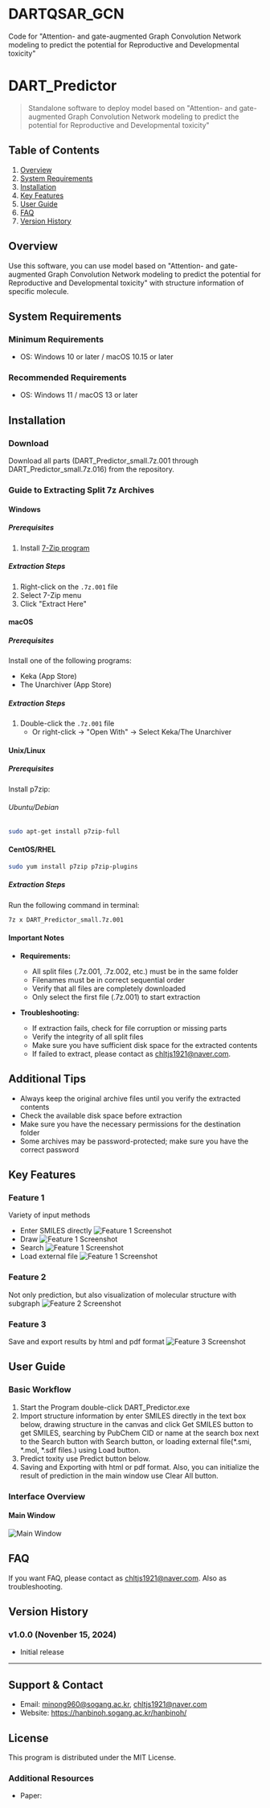 # DARTQSAR_GCN
Code for "Attention- and gate-augmented Graph Convolution Network modeling to predict the potential for Reproductive and Developmental toxicity"

# DART_Predictor
> Standalone software to deploy model based on "Attention- and gate-augmented Graph Convolution Network modeling to predict the potential for Reproductive and Developmental toxicity"

## Table of Contents
1. [Overview](#overview)
2. [System Requirements](#system-requirements)
3. [Installation](#installation)
4. [Key Features](#key-features)
5. [User Guide](#user-guide)
6. [FAQ](#faq)
7. [Version History](#version-history)

## Overview
Use this software, you can use model based on "Attention- and gate-augmented Graph Convolution Network modeling to predict the potential for Reproductive and Developmental toxicity" with structure information of specific molecule.

## System Requirements

### Minimum Requirements
- OS: Windows 10 or later / macOS 10.15 or later

### Recommended Requirements
- OS: Windows 11 / macOS 13 or later

## Installation

### Download
Download all parts (DART_Predictor_small.7z.001 through DART_Predictor_small.7z.016) from the repository.

### Guide to Extracting Split 7z Archives

#### Windows

##### Prerequisites
1. Install [7-Zip program](https://7-zip.org/)

##### Extraction Steps
1. Right-click on the `.7z.001` file
2. Select 7-Zip menu
3. Click "Extract Here"

#### macOS

##### Prerequisites
Install one of the following programs:
- Keka (App Store)
- The Unarchiver (App Store)

##### Extraction Steps
1. Double-click the `.7z.001` file
   - Or right-click → "Open With" → Select Keka/The Unarchiver

#### Unix/Linux

##### Prerequisites
Install p7zip:

###### Ubuntu/Debian
```bash
sudo apt-get install p7zip-full
```

#### CentOS/RHEL
```bash
sudo yum install p7zip p7zip-plugins
```

##### Extraction Steps
Run the following command in terminal:
```bash
7z x DART_Predictor_small.7z.001
```

#### Important Notes

- **Requirements:**
  - All split files (.7z.001, .7z.002, etc.) must be in the same folder
  - Filenames must be in correct sequential order
  - Verify that all files are completely downloaded
  - Only select the first file (.7z.001) to start extraction

- **Troubleshooting:**
  - If extraction fails, check for file corruption or missing parts
  - Verify the integrity of all split files
  - Make sure you have sufficient disk space for the extracted contents
  - If failed to extract, please contact as chltjs1921@naver.com.

## Additional Tips

- Always keep the original archive files until you verify the extracted contents
- Check the available disk space before extraction
- Make sure you have the necessary permissions for the destination folder
- Some archives may be password-protected; make sure you have the correct password

## Key Features
### Feature 1
Variety of input methods
  - Enter SMILES directly
  ![Feature 1 Screenshot]('\Feature_1_direct.png')
  - Draw
  ![Feature 1 Screenshot]('\Feature_1_draw.png')
  - Search
  ![Feature 1 Screenshot]('\Feature_1_search.png')
  - Load external file
  ![Feature 1 Screenshot]('\Feature_1_load.png')

### Feature 2
Not only prediction, but also visualization of molecular structure with subgraph
![Feature 2 Screenshot]('\Feature_2.png')

### Feature 3
Save and export results by html and pdf format
![Feature 3 Screenshot]('\Feature_3.png')

## User Guide
### Basic Workflow
1. Start the Program double-click DART_Predictor.exe
2. Import structure information by enter SMILES directly in the text box below, drawing structure in the canvas and click Get SMILES button to get SMILES, searching by PubChem CID or name at the search box next to the Search button with Search button, or loading external file(*.smi, *.mol, *.sdf files.) using Load button.
3. Predict toxity use Predict button below.
4. Saving and Exporting with html or pdf format. Also, you can initialize the result of prediction in the main window use Clear All button.


### Interface Overview
#### Main Window
![Main Window]('\Main_window.png')


## FAQ
If you want FAQ, please contact as chltjs1921@naver.com. Also as troubleshooting.

## Version History

### v1.0.0 (Novenber 15, 2024)
- Initial release

---
## Support & Contact
- Email: minong960@sogang.ac.kr, chltjs1921@naver.com
- Website: https://hanbinoh.sogang.ac.kr/hanbinoh/

## License
This program is distributed under the MIT License.

### Additional Resources
- Paper:
